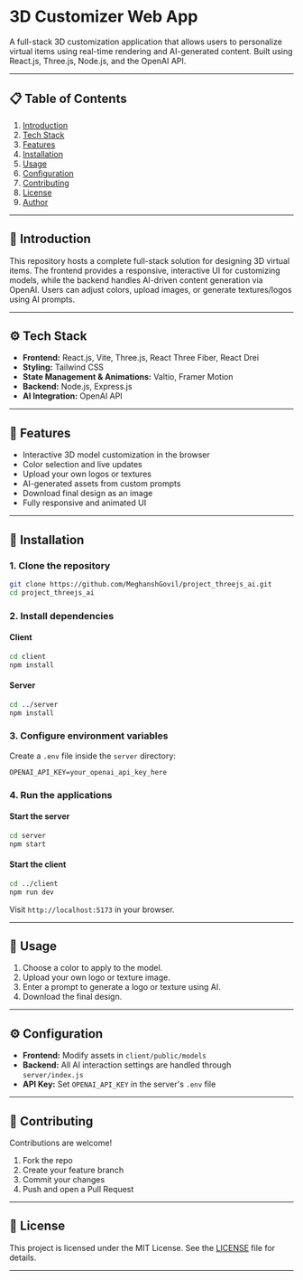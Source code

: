# 3D Customizer Web App

A full-stack 3D customization application that allows users to personalize virtual items using real-time rendering and AI-generated content. Built using React.js, Three.js, Node.js, and the OpenAI API.

---

## 📋 Table of Contents

1. [Introduction](#introduction)
2. [Tech Stack](#tech-stack)
3. [Features](#features)
4. [Installation](#installation)
5. [Usage](#usage)
6. [Configuration](#configuration)
7. [Contributing](#contributing)
8. [License](#license)
9. [Author](#author)

---

## 🤖 Introduction

This repository hosts a complete full-stack solution for designing 3D virtual items. The frontend provides a responsive, interactive UI for customizing models, while the backend handles AI-driven content generation via OpenAI. Users can adjust colors, upload images, or generate textures/logos using AI prompts.

---

## ⚙️ Tech Stack

* **Frontend:** React.js, Vite, Three.js, React Three Fiber, React Drei
* **Styling:** Tailwind CSS
* **State Management & Animations:** Valtio, Framer Motion
* **Backend:** Node.js, Express.js
* **AI Integration:** OpenAI API

---

## 🔋 Features

* Interactive 3D model customization in the browser
* Color selection and live updates
* Upload your own logos or textures
* AI-generated assets from custom prompts
* Download final design as an image
* Fully responsive and animated UI

---

## 🚀 Installation

### 1. Clone the repository

```bash
git clone https://github.com/MeghanshGovil/project_threejs_ai.git
cd project_threejs_ai
```

### 2. Install dependencies

#### Client

```bash
cd client
npm install
```

#### Server

```bash
cd ../server
npm install
```

### 3. Configure environment variables

Create a `.env` file inside the `server` directory:

```env
OPENAI_API_KEY=your_openai_api_key_here
```

### 4. Run the applications

#### Start the server

```bash
cd server
npm start
```

#### Start the client

```bash
cd ../client
npm run dev
```

Visit `http://localhost:5173` in your browser.

---

## 🎯 Usage

1. Choose a color to apply to the model.
2. Upload your own logo or texture image.
3. Enter a prompt to generate a logo or texture using AI.
4. Download the final design.

---

## ⚙️ Configuration

* **Frontend:** Modify assets in `client/public/models`
* **Backend:** All AI interaction settings are handled through `server/index.js`
* **API Key:** Set `OPENAI_API_KEY` in the server's `.env` file

---

## 🤝 Contributing

Contributions are welcome!

1. Fork the repo
2. Create your feature branch
3. Commit your changes
4. Push and open a Pull Request

---

## 📄 License

This project is licensed under the MIT License. See the [LICENSE](./LICENSE) file for details.

---
